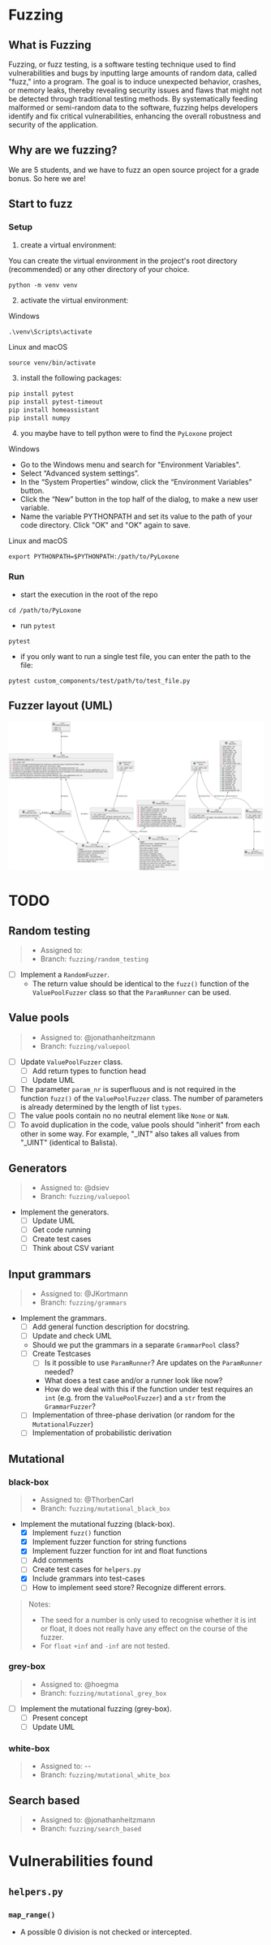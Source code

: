 # Fuzzing
## What is Fuzzing
Fuzzing, or fuzz testing, is a software testing technique used to find vulnerabilities and bugs by inputting large amounts of random data, called "fuzz," into a program. 
The goal is to induce unexpected behavior, crashes, or memory leaks, thereby revealing security issues and flaws that might not be detected through traditional testing methods. 
By systematically feeding malformed or semi-random data to the software, fuzzing helps developers identify and fix critical vulnerabilities, enhancing the overall robustness and security of the application.

## Why are we fuzzing?
We are 5 students, and we have to fuzz an open source project for a grade bonus. 
So here we are!

## Start to fuzz
### Setup
1. create a virtual environment:

You can create the virtual environment in the project's root directory (recommended) or any other directory of your choice.
```shell
python -m venv venv
```
2. activate the virtual environment:

Windows
```shell
.\venv\Scripts\activate
```

Linux and macOS
```shell
source venv/bin/activate
```

3.  install the following packages:
```shell
pip install pytest
pip install pytest-timeout
pip install homeassistant
pip install numpy
```
4. you maybe have to tell python were to find the `PyLoxone` project 

Windows
- Go to the Windows menu and search for "Environment Variables".
- Select “Advanced system settings”.
- In the “System Properties” window, click the “Environment Variables” button.
- Click the “New” button in the top half of the dialog, to make a new user variable.
- Name the variable PYTHONPATH and set its value to the path of your code directory. Click "OK" and "OK" again to save.

Linux and macOS
```shell
export PYTHONPATH=$PYTHONPATH:/path/to/PyLoxone
```
### Run
- start the execution in the root of the repo
```shell
cd /path/to/PyLoxone
```
- run `pytest`
```shell
pytest
```
- if you only want to run a single test file, you can enter the path to the file:
```shell
pytest custom_components/test/path/to/test_file.py
```

## Fuzzer layout (UML)
![fuzzer_overview](fuzzer_overview.svg)

# TODO
## Random testing 
> - Assigned to:
> - Branch: `fuzzing/random_testing`
- [ ] Implement a `RandomFuzzer`.
  - The return value should be identical to the `fuzz()` function of the `ValuePoolFuzzer` class so that the `ParamRunner` can be used.

## Value pools 
> - Assigned to: @jonathanheitzmann
> - Branch: `fuzzing/valuepool`
- [ ] Update `ValuePoolFuzzer` class.
  - [ ] Add return types to function head
  - [ ] Update UML
- [ ] The parameter `param_nr` is superfluous and is not required in the function `fuzz()` of the `ValuePoolFuzzer` class. The number of parameters is already determined by the length of list `types`.
- [ ] The value pools contain no no neutral element like `None` or `NaN`. 
- [ ] To avoid duplication in the code, value pools should "inherit" from each other in some way.  For example, "_INT" also takes all values from "_UINT" (identical to Balista).

## Generators
> - Assigned to: @dsiev
> - Branch: `fuzzing/valuepool`
- Implement the generators.
  - [ ] Update UML
  - [ ] Get code running
  - [ ] Create test cases
  - [ ] Think about CSV variant 

## Input grammars
> - Assigned to: @JKortmann
> - Branch: `fuzzing/grammars`
- Implement the grammars.
  - [ ] Add general function description for docstring.
  - [ ] Update and check UML
  - Should we put the grammars in a separate `GrammarPool` class?
  - [ ] Create Testcases
    - [ ] Is it possible to use `ParamRunner`? Are updates on the `ParamRunner` needed?
    - What does a test case and/or a runner look like now? 
    - How do we deal with this if the function under test requires an `int` (e.g. from the `ValuePoolFuzzer`) and a `str` from the `GrammarFuzzer`?
  - [ ] Implementation of three-phase derivation (or random for the `MutationalFuzzer`)
  - [ ] Implementation of probabilistic derivation

## Mutational 
### black-box
> - Assigned to: @ThorbenCarl
> - Branch: `fuzzing/mutational_black_box`
- Implement the mutational fuzzing (black-box).
  - [x] Implement `fuzz()` function
  - [x] Implement fuzzer function for string functions
  - [x] Implement fuzzer function for int and float functions
  - [ ] Add comments
  - [ ] Create test cases for `helpers.py`
  - [x] Include grammars into test-cases
  - [ ] How to implement seed store? Recognize different errors.
> Notes:
> - The seed for a number is only used to recognise whether it is int or float, it does not really have any effect on the course of the fuzzer.
> - For `float` `+inf` and `-inf` are not tested.

### grey-box
> - Assigned to: @hoegma
> - Branch: `fuzzing/mutational_grey_box`
- [ ] Implement the mutational fuzzing (grey-box).
  - [ ] Present concept
  - [ ] Update UML

### white-box
> - Assigned to: --
> - Branch: `fuzzing/mutational_white_box`

## Search based
> - Assigned to: @jonathanheitzmann
> - Branch: `fuzzing/search_based`

# Vulnerabilities found
## `helpers.py`
### `map_range()`
- A possible 0 division is not checked or intercepted.